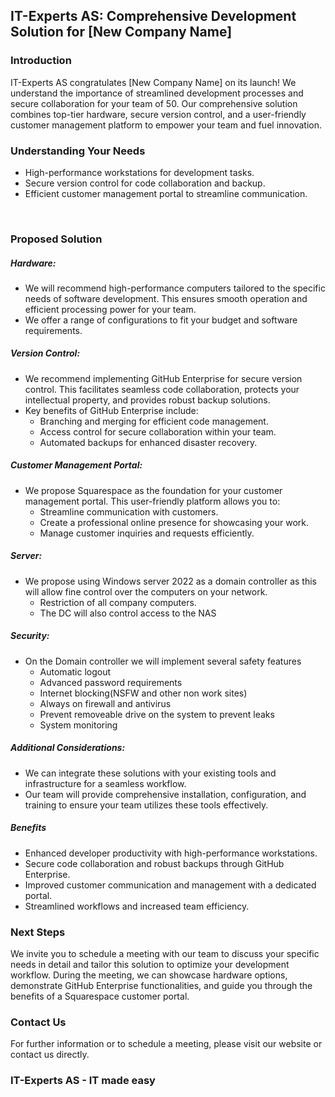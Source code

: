 ## IT-Experts AS: Comprehensive Development Solution for [New Company Name]

### **Introduction**

IT-Experts AS congratulates [New Company Name] on its launch! We understand the importance of streamlined development processes and secure collaboration for your team of 50. Our comprehensive solution combines top-tier hardware, secure version control, and a user-friendly customer management platform to empower your team and fuel innovation.

### **Understanding Your Needs**

- High-performance workstations for development tasks.
- Secure version control for code collaboration and backup.
- Efficient customer management portal to streamline communication.
<br>

### **Proposed Solution**

##### **Hardware:**

- We will recommend high-performance computers tailored to the specific needs of software development. This ensures smooth operation and efficient processing power for your team.
- We offer a range of configurations to fit your budget and software requirements.

##### **Version Control:**

- We recommend implementing GitHub Enterprise for secure version control. This facilitates seamless code collaboration, protects your intellectual property, and provides robust backup solutions.
- Key benefits of GitHub Enterprise include:
    - Branching and merging for efficient code management.
    - Access control for secure collaboration within your team.
    - Automated backups for enhanced disaster recovery.

##### **Customer Management Portal:**

- We propose Squarespace as the foundation for your customer management portal. This user-friendly platform allows you to:
    - Streamline communication with customers.
    - Create a professional online presence for showcasing your work.
    - Manage customer inquiries and requests efficiently.
	
##### **Server**:

- We propose using Windows server 2022 as a domain controller as this will allow fine control over the computers on your network.
	- Restriction of all company computers.
	- The DC will also control access to the NAS

##### **Security**:

- On the Domain controller we will implement several safety features
	- Automatic logout
	- Advanced password requirements
	- Internet blocking(NSFW and other non work sites)
	- Always on firewall and antivirus
	- Prevent removeable drive on the system to prevent leaks
	- System monitoring


##### **Additional Considerations:**

- We can integrate these solutions with your existing tools and infrastructure for a seamless workflow.
- Our team will provide comprehensive installation, configuration, and training to ensure your team utilizes these tools effectively.

##### **Benefits**

- Enhanced developer productivity with high-performance workstations.
- Secure code collaboration and robust backups through GitHub Enterprise.
- Improved customer communication and management with a dedicated portal.
- Streamlined workflows and increased team efficiency.

### **Next Steps**

We invite you to schedule a meeting with our team to discuss your specific needs in detail and tailor this solution to optimize your development workflow. During the meeting, we can showcase hardware options, demonstrate GitHub Enterprise functionalities, and guide you through the benefits of a Squarespace customer portal.

### **Contact Us**

For further information or to schedule a meeting, please visit our website or contact us directly.

### **IT-Experts AS - IT made easy**
